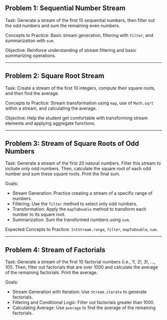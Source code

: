 ## Problem 1: Sequential Number Stream

Task: Generate a stream of the first 15 sequential numbers, then filter out the odd numbers and sum the remaining even numbers.

Concepts to Practice: Basic stream generation, filtering with `filter`, and summarization with `sum`.

Objective: Reinforce understanding of stream filtering and basic summarizing operations.

---

## Problem 2: Square Root Stream

Task: Create a stream of the first 10 integers, compute their square roots, and then find the average.

Concepts to Practice: Stream transformation using `map`, use of `Math.sqrt` within a stream, and calculating the average.

Objective: Help the student get comfortable with transforming stream elements and applying aggregate functions.

---

## Problem 3: Stream of Square Roots of Odd Numbers

Task: Generate a stream of the first 20 natural numbers. Filter this stream to include only odd numbers. Then, calculate the square root of each odd number and sum these square roots. Print the final sum.

Goals:

- Stream Generation: Practice creating a stream of a specific range of numbers.
- Filtering: Use the `filter` method to select only odd numbers.
- Transformation: Apply the `mapToDouble` method to transform each number to its square root.
- Summarization: Sum the transformed numbers using `sum`.

Expected Concepts to Practice: `IntStream.range`, `filter`, `mapToDouble`, `sum`.

---

## Problem 4: Stream of Factorials

Task: Generate a stream of the first 10 factorial numbers (i.e., 1!, 2!, 3!, ..., 10!). Then, filter out factorials that are over 1000 and calculate the average of the remaining factorials. Print the average.

Goals:

- Stream Generation with Iteration: Use `Stream.iterate` to generate factorials.
- Filtering and Conditional Logic: Filter out factorials greater than 1000.
- Calculating Average: Use `average` to find the average of the remaining factorials.
